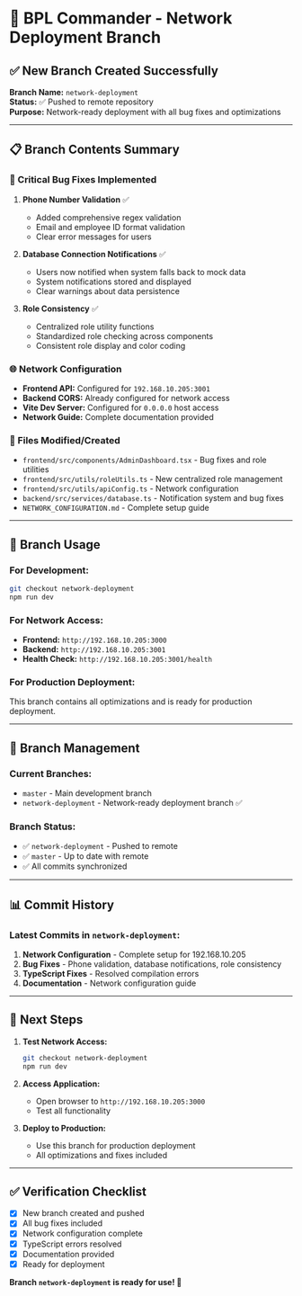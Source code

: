 # 🚀 BPL Commander - Network Deployment Branch

## ✅ **New Branch Created Successfully**

**Branch Name:** `network-deployment`  
**Status:** ✅ Pushed to remote repository  
**Purpose:** Network-ready deployment with all bug fixes and optimizations

---

## 📋 **Branch Contents Summary**

### **🔧 Critical Bug Fixes Implemented**
1. **Phone Number Validation** ✅
   - Added comprehensive regex validation
   - Email and employee ID format validation
   - Clear error messages for users

2. **Database Connection Notifications** ✅
   - Users now notified when system falls back to mock data
   - System notifications stored and displayed
   - Clear warnings about data persistence

3. **Role Consistency** ✅
   - Centralized role utility functions
   - Standardized role checking across components
   - Consistent role display and color coding

### **🌐 Network Configuration**
- **Frontend API:** Configured for `192.168.10.205:3001`
- **Backend CORS:** Already configured for network access
- **Vite Dev Server:** Configured for `0.0.0.0` host access
- **Network Guide:** Complete documentation provided

### **📁 Files Modified/Created**
- `frontend/src/components/AdminDashboard.tsx` - Bug fixes and role utilities
- `frontend/src/utils/roleUtils.ts` - New centralized role management
- `frontend/src/utils/apiConfig.ts` - Network configuration
- `backend/src/services/database.ts` - Notification system and bug fixes
- `NETWORK_CONFIGURATION.md` - Complete setup guide

---

## 🎯 **Branch Usage**

### **For Development:**
```bash
git checkout network-deployment
npm run dev
```

### **For Network Access:**
- **Frontend:** `http://192.168.10.205:3000`
- **Backend:** `http://192.168.10.205:3001`
- **Health Check:** `http://192.168.10.205:3001/health`

### **For Production Deployment:**
This branch contains all optimizations and is ready for production deployment.

---

## 🔄 **Branch Management**

### **Current Branches:**
- `master` - Main development branch
- `network-deployment` - Network-ready deployment branch ✅

### **Branch Status:**
- ✅ `network-deployment` - Pushed to remote
- ✅ `master` - Up to date with remote
- ✅ All commits synchronized

---

## 📊 **Commit History**

### **Latest Commits in `network-deployment`:**
1. **Network Configuration** - Complete setup for 192.168.10.205
2. **Bug Fixes** - Phone validation, database notifications, role consistency
3. **TypeScript Fixes** - Resolved compilation errors
4. **Documentation** - Network configuration guide

---

## 🚀 **Next Steps**

1. **Test Network Access:**
   ```bash
   git checkout network-deployment
   npm run dev
   ```

2. **Access Application:**
   - Open browser to `http://192.168.10.205:3000`
   - Test all functionality

3. **Deploy to Production:**
   - Use this branch for production deployment
   - All optimizations and fixes included

---

## ✅ **Verification Checklist**

- [x] New branch created and pushed
- [x] All bug fixes included
- [x] Network configuration complete
- [x] TypeScript errors resolved
- [x] Documentation provided
- [x] Ready for deployment

**Branch `network-deployment` is ready for use! 🎉**
